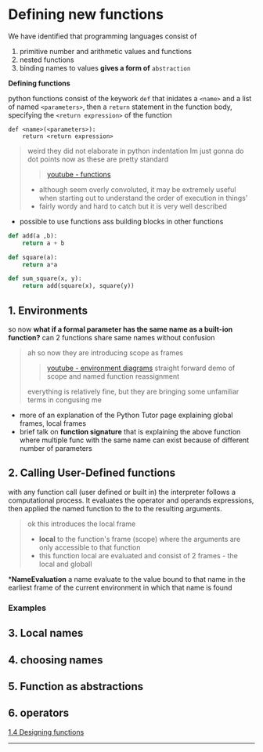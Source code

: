 # Defining new functions
We have identified that programming languages consist of
1. primitive number and arithmetic values and functions
2. nested functions
3. binding names to values **gives a form of** `abstraction`

**Defining functions**

python functions consist of the keywork `def` that inidates a `<name>` and a list of named `<parameters>`, 
then a `return` statement in the function body, specifying the `<return expression>` of the function

```
def <name>(<parameters>):
	return <return expression>
```

> weird they did not elaborate in python indentation
> Im just gonna do dot points now as these are pretty standard
> 
> > [youtube - functions](https://www.youtube.com/embed/j3uTRrPBrKk)
> - although seem overly convoluted, it may be extremely useful when starting out to understand the order of execution in things'
> - fairly wordy and hard to catch but it is very well described

- possible to use functions ass building blocks in other functions
```python
def add(a ,b):
	return a + b

def square(a):
	return a*a

def sum_square(x, y):
	return add(square(x), square(y))
```


## 1. Environments

so now **what if a formal parameter has the same name as a built-ion function?** can 2 functions share same names without confusion

> ah so now they are introducing scope as frames
>
> > [youtube - environment diagrams](https://www.youtube.com/embed/gyk0Qutui1s)
 straight forward demo of scope and named function reassignment
 >
 > everything is relatively fine, but they are bringing some unfamiliar terms in congusing me

- more of an explanation of the Python Tutor page explaining global frames, local frames
- brief talk on **function signature** that is explaining the above function where multiple func with the same name can exist because of different number of parameters

## 2. Calling User-Defined functions

with any function call (user defined or built in) the interpreter follows a computational process.
It evaluates the operator and operands expressions, then applied the named function to the to the resulting arguments.

> ok this introduces the local frame
> - **local** to the function's frame (scope) where the arguments are only accessible to that function
> - this function local are evaluated and consist of 2 frames - the local and globall

\***NameEvaluation** a name evaluate to the value bound to that name in the earliest frame of the current environment in which that name is found

### Examples

## 3. Local names

## 4. choosing names

## 5. Function as abstractions

## 6. operators

[1.4 Designing functions](./04_designing_functions.md)

---
